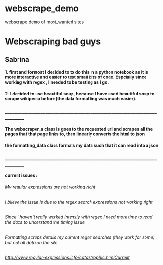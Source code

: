 # webscrape_demo
webscrape demo of most_wanted sites

# Webscraping bad guys 
## Sabrina

#### 1. first and formost I decided to to do this in a python notebook as it is more interactive and easier to test small bits of code. Espcially since working with regex , I needed to be testing as I go. 

#### 2. I decided to use beautiful soup, because I have used beautiful soup to scrape wikipedia before (the data formatting was much easier). 
### ________________________________________________________________________

#### The webscraper_a class is goes to the requested url and scrapes all the pages that that page links to, then linearly converts the html to json

#### the formatting_data class formats my data such that it can read into a json

### ________________________________________________________________________
#### current issues : 
###### My regular expressions are not working right 
###### I blieve the issue is due to the regex search expressions not working right
###### Since I haven't really worked intensly with regex I need more time to read the docs to understand the timing issue 
###### Formatting scraps details my current regex searches (they work for some) but not all data on the site
###### http://www.regular-expressions.info/catastrophic.htmlCurrent 
